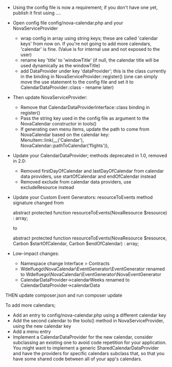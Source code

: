 - Using the config file is now a requirement; if you don't have one yet, publish it first using ....

- Open config file config/nova-calendar.php and your NovaServiceProvider
  - wrap config in array using string keys; these are called 'calendar keys' from now on. 
    If you're not going to add more calendars, 'calendar' is fine. (Value is for internal use and not exposed to the user)
  - rename key 'title' to 'windowTitle' (if null, the calendar title will be used dynamically as the windowTitle)
  - add DataProvider under key 'dataProvider'; this is the class currently in the binding in NovaServiceProvider::register()
    (one can simply move the use statement to the config file and set it to CalendarDataProvider::class - rename later)

- Then update NovaServiceProvider:
  - Remove that CalendarDataProviderInterface::class binding in register()
  - Pass the string key used in the config file as argument to the NovaCalendar constructor in tools()
  - If generating own menu items, update the path to come from NovaCalendar based on the calendar key:
      MenuItem::link(__('Calendar'), NovaCalendar::pathToCalendar('flights')),
  
- Update your CalendarDataProvider; methods deprecated in 1.0, removed in 2.0:
  - Removed firstDayOfCalendar and lastDayOfCalendar from calendar data providers, use startOfCalendar and endOfCalendar instead
  - Removed exclude from calendar data providers, use excludeResource instead

- Update your Custom Event Generators: resourceToEvents method signature changed from

  abstract protected function resourceToEvents(NovaResource $resource) : array;

  to

  abstract protected function resourceToEvents(NovaResource $resource, Carbon $startOfCalendar, Carbon $endOfCalendar) : array;

- Low-impact changes:
  - Namespace change Interface > Contracts
  - Wdelfuego\NovaCalendar\EventGenerator\EventGenerator renamed to Wdelfuego\NovaCalendar\EventGenerator\NovaEventGenerator
  - CalendarDataProvider->calendarWeeks renamed to CalendarDataProvider->calendarData
  
THEN update composer.json and run composer update


To add more calendars;
- Add an entry to config/nova-calendar.php using a different calendar key
- Add the second calendar to the tools() method in NovaServiceProvider, using the new calendar key
- Add a menu entry 
- Implement a CalendarDataProvider for the new calendar, consider subclassing an existing one to avoid code repetition for your application.
  You might want to implement a generic SharedCalendarDataProvider and have the providers for specific calendars subclass that,
  so that you have some shared code between all of your app's calendars.
